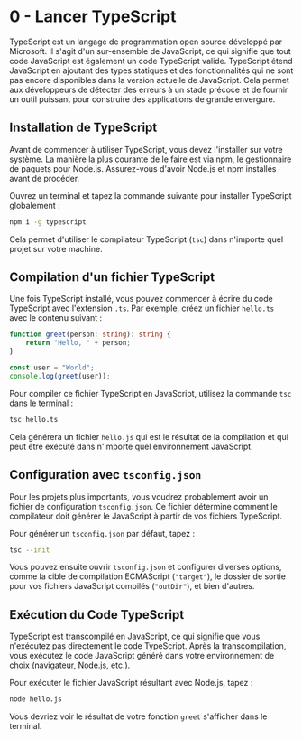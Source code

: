 # 0 - Lancer TypeScript

TypeScript est un langage de programmation open source développé par Microsoft. Il s'agit d'un sur-ensemble de JavaScript, ce qui signifie que tout code JavaScript est également un code TypeScript valide. TypeScript étend JavaScript en ajoutant des types statiques et des fonctionnalités qui ne sont pas encore disponibles dans la version actuelle de JavaScript. Cela permet aux développeurs de détecter des erreurs à un stade précoce et de fournir un outil puissant pour construire des applications de grande envergure.

## Installation de TypeScript

Avant de commencer à utiliser TypeScript, vous devez l'installer sur votre système. La manière la plus courante de le faire est via npm, le gestionnaire de paquets pour Node.js. Assurez-vous d'avoir Node.js et npm installés avant de procéder.

Ouvrez un terminal et tapez la commande suivante pour installer TypeScript globalement :

```bash
npm i -g typescript
```

Cela permet d'utiliser le compilateur TypeScript (`tsc`) dans n'importe quel projet sur votre machine.

## Compilation d'un fichier TypeScript

Une fois TypeScript installé, vous pouvez commencer à écrire du code TypeScript avec l'extension `.ts`. Par exemple, créez un fichier `hello.ts` avec le contenu suivant :

```ts
function greet(person: string): string {
    return "Hello, " + person;
}

const user = "World";
console.log(greet(user));
```

Pour compiler ce fichier TypeScript en JavaScript, utilisez la commande `tsc` dans le terminal :

```bash
tsc hello.ts
```

Cela générera un fichier `hello.js` qui est le résultat de la compilation et qui peut être exécuté dans n'importe quel environnement JavaScript.

## Configuration avec `tsconfig.json`

Pour les projets plus importants, vous voudrez probablement avoir un fichier de configuration `tsconfig.json`. Ce fichier détermine comment le compilateur doit générer le JavaScript à partir de vos fichiers TypeScript.

Pour générer un `tsconfig.json` par défaut, tapez :

```bash
tsc --init
```

Vous pouvez ensuite ouvrir `tsconfig.json` et configurer diverses options, comme la cible de compilation ECMAScript (`"target"`), le dossier de sortie pour vos fichiers JavaScript compilés (`"outDir"`), et bien d'autres.

## Exécution du Code TypeScript

TypeScript est transcompilé en JavaScript, ce qui signifie que vous n'exécutez pas directement le code TypeScript. Après la transcompilation, vous exécutez le code JavaScript généré dans votre environnement de choix (navigateur, Node.js, etc.).

Pour exécuter le fichier JavaScript résultant avec Node.js, tapez :

```bash
node hello.js
```

Vous devriez voir le résultat de votre fonction `greet` s'afficher dans le terminal.
